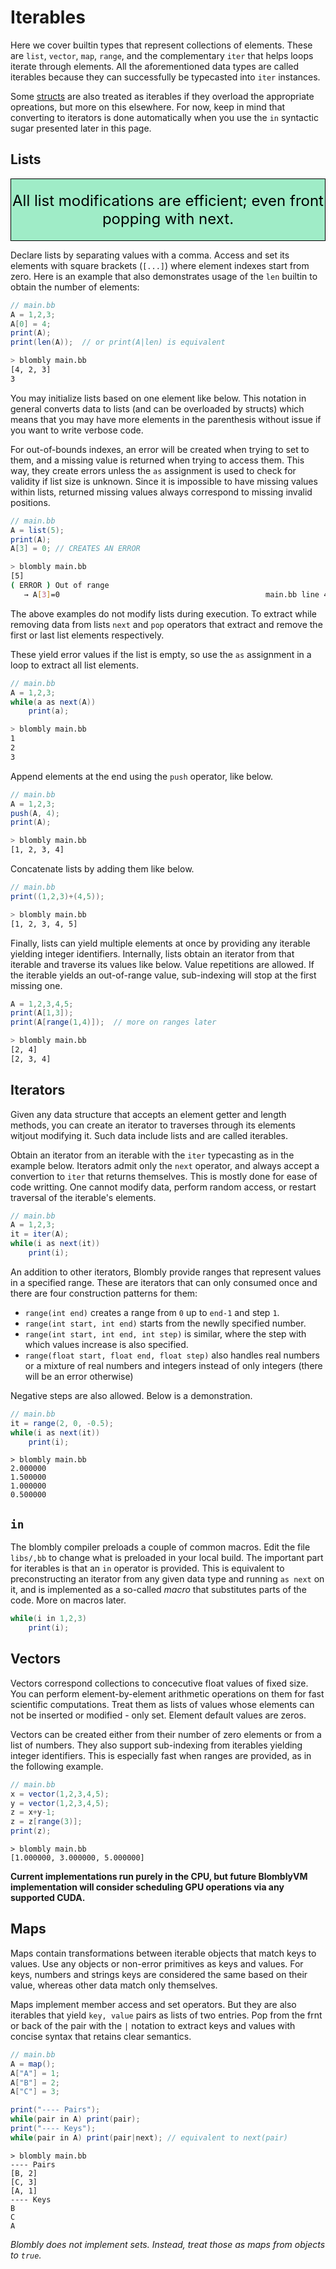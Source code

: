 # Iterables

Here we cover builtin types that represent collections of elements.
These are `list`, `vector`, `map`, `range`, and the complementary `iter`
that helps loops iterate through elements. All the aforementioned
data types are called iterables because they can successfully be
typecasted into `iter` instances. 

Some [structs](structs.md) are
also treated as iterables if they overload the appropriate opreations, 
but more on this elsewhere. For now, keep in mind that converting to
iterators is done automatically when you use the `in` syntactic sugar presented
later in this page.


## Lists


<div style="background-color: rgb(159, 236, 199); color: black; text-align: center; padding: 20px 0; font-size: 24px; border: 1px solid black;">
    All list modifications are efficient; even front popping with next.
</div>

Declare lists by separating values with a comma. Access and set
its elements with square brackets (`[...]`) where element indexes
start from zero. Here is an example that also demonstrates usage of
the `len` builtin to obtain the number of elements:

```java
// main.bb
A = 1,2,3;
A[0] = 4;
print(A);
print(len(A));  // or print(A|len) is equivalent
```

```bash
> blombly main.bb
[4, 2, 3]
3
```

You may initialize lists based on one element like below.
This notation in general converts data to lists (and 
can be overloaded by structs) which means that
you may have more elements in the parenthesis without 
issue if you want to write verbose code.

For out-of-bounds indexes, an error will be created when 
trying to set to them, and a missing value is returned when trying
to access them. 
This way, they create errors unless the `as` assignment is 
used to check for validity if list size is unknown.
Since it is impossible to have missing values within lists,
returned missing values always correspond to missing
invalid positions.

```java
// main.bb
A = list(5);
print(A);
A[3] = 0; // CREATES AN ERROR
```

```bash
> blombly main.bb
[5] 
( ERROR ) Out of range
   → A[3]=0                                              main.bb line 4
```

The above examples do not modify lists during execution.
To extract while removing data from lists `next` and `pop` operators 
that extract and remove the first or last list elements respectively. 

These yield error values if the list is empty, so use the `as` assignment in a loop to
extract all list elements.

```java
// main.bb
A = 1,2,3;
while(a as next(A)) 
    print(a);
```

```bash
> blombly main.bb
1
2
3
```


Append elements at the end using the `push` operator, like below.

```java
// main.bb
A = 1,2,3;
push(A, 4);
print(A);
```

```bash
> blombly main.bb
[1, 2, 3, 4]
```

Concatenate lists by adding them like below.

```java
// main.bb
print((1,2,3)+(4,5));
```

```bash
> blombly main.bb
[1, 2, 3, 4, 5]
```

Finally, lists can yield multiple elements at once by providing any iterable yielding integer identifiers.
Internally, lists obtain an iterator from that iterable and traverse its values like below.
Value repetitions are allowed. If the iterable yields an out-of-range value, 
sub-indexing will stop at the first missing one. 

```java
A = 1,2,3,4,5;
print(A[1,3]);
print(A[range(1,4)]);  // more on ranges later
```

```bash
> blombly main.bb
[2, 4] 
[2, 3, 4] 
```

## Iterators

Given any data structure that accepts an element getter and length methods,
you can create an iterator to traverses through its elements witjout modifying it. 
Such data include lists and are called iterables.

Obtain an iterator from an iterable with the `iter` typecasting as in the example below. 
Iterators admit only the `next` operator, and always accept a convertion to `iter` that
returns themselves. This is mostly done for ease of code writting. 
One cannot modify data, perform random access, or restart traversal of the iterable's elements. 

```java
// main.bb
A = 1,2,3;
it = iter(A);
while(i as next(it)) 
    print(i);
```


An addition to other iterators, Blombly provide ranges that represent values in a specified range. 
These are iterators that can only consumed once and there are four construction
patterns for them:

- `range(int end)` creates a range from `0` up to `end-1` and step `1`.
- `range(int start, int end)` starts from the newlly specified number.
- `range(int start, int end, int step)` is similar, where the step with which values increase is also specified.
- `range(float start, float end, float step)` also handles real numbers or a mixture of real numbers and integers instead of only integers (there will be an error otherwise)

Negative steps are also allowed. Below is a demonstration.

```java
// main.bb
it = range(2, 0, -0.5);
while(i as next(it))
    print(i);
```

```text
> blombly main.bb
2.000000 
1.500000
1.000000
0.500000
```


## `in` 

The blombly compiler preloads a couple of common macros. Edit the file `libs/,bb` to change
what is preloaded in your local build. The important part for iterables is that an `in` operator
is provided. This is equivalent to preconstructing an iterator from any given data type
and running `as next` on it, and is implemented as a so-called *macro* that substitutes parts of
the code. More on macros later.

```java
while(i in 1,2,3)
    print(i);
```


## Vectors

Vectors correspond collections to concecutive float values of fixed size. You can perform
element-by-element arithmetic operations on them for fast scientific computations. Treat them
as lists of values whose elements can not be inserted or modified - only set. Element default
values are zeros.

Vectors can be created either from their number of zero elements or from a list of numbers.
They also support sub-indexing from iterables yielding integer identifiers. This is especially fast
when ranges are provided, as in the following example.

```java
// main.bb
x = vector(1,2,3,4,5);
y = vector(1,2,3,4,5);
z = x+y-1;
z = z[range(3)];
print(z);
```

```text
> blombly main.bb
[1.000000, 3.000000, 5.000000] 
```

**Current implementations run purely in the CPU, but future BlomblyVM implementation will consider scheduling GPU operations via any supported CUDA.**


## Maps

Maps contain transformations between iterable objects
that match keys to values. Use any objects or non-error primitives
as keys and values. For keys, numbers and strings keys are considered
the same based on their value, whereas other data match only themselves.

Maps implement member access and set operators. But they are also iterables
that yield `key, value` pairs as lists of two entries. Pop from the frnt or back of the pair 
with the `|` notation to extract keys and values with concise syntax that retains
clear semantics.


```java
// main.bb
A = map();
A["A"] = 1;
A["B"] = 2;
A["C"] = 3;

print("---- Pairs");
while(pair in A) print(pair);
print("---- Keys");
while(pair in A) print(pair|next); // equivalent to next(pair)
```

```text
> blombly main.bb
---- Pairs
[B, 2] 
[C, 3] 
[A, 1] 
---- Keys
B
C
A
```

*Blombly does not implement sets. Instead, treat those as maps from objects to `true`.*